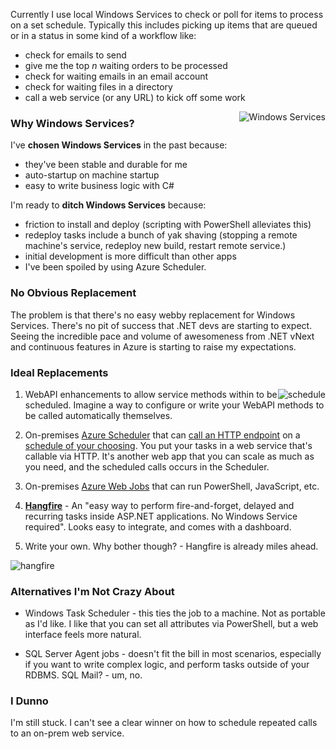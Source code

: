 <!--{Title:"Replacing Windows Services with....? I Want Azure Scheduler For On-Premises.",Intro:"There isn't a clear path leading developers away from Windows Services ",PublishedOn:"06-March-2015 10:56"}-->

Currently I use local Windows Services to check or poll for items to process on a set schedule. Typically this includes picking up items that are queued or in a status in some kind of a workflow like:

- check for emails to send
- give me the top *n* waiting orders to be processed
- check for waiting emails in an email account
- check for waiting files in a directory
- call a web service (or any URL) to kick off some work

<img alt="Windows Services" src="http://i.imgur.com/N7BYdJy.png" style="float:right" />

### Why Windows Services?

I've **chosen Windows Services** in the past because:

- they've been stable and durable for me
- auto-startup on machine startup
- easy to write business logic with C#

I'm ready to **ditch Windows Services** because: 

- friction to install and deploy (scripting with PowerShell alleviates this)
- redeploy tasks include a bunch of yak shaving (stopping a remote machine's service, redeploy new build, restart remote service.)  
- initial development is more difficult than other apps
- I've been spoiled by using Azure Scheduler.

### No Obvious Replacement 

The problem is that there's no easy webby replacement for Windows Services. There's no pit of success that .NET devs are starting to expect. Seeing the incredible pace and volume of awesomeness from .NET vNext and continuous features in Azure is starting to raise my expectations.


### Ideal Replacements

<img alt="schedule" src="http://i.imgur.com/Ig94OJ3.png" style="float:right;" />

1. WebAPI enhancements to allow service methods within to be scheduled. Imagine a way to configure or write your WebAPI methods to be called automatically themselves.

2. On-premises [Azure Scheduler](http://azure.microsoft.com/en-us/documentation/services/scheduler/) that can [call an HTTP endpoint](http://i.imgur.com/XY52bZJ.png) on a [schedule of your choosing](http://i.imgur.com/Ig94OJ3.png). You put your tasks in a web service that's callable via HTTP. It's another web app that you can scale as much as you need, and the scheduled calls occurs in the Scheduler.

3. On-premises [Azure Web Jobs](http://azure.microsoft.com/en-us/documentation/articles/web-sites-create-web-jobs/) that can run PowerShell, JavaScript, etc.

4. [**Hangfire**](http://hangfire.io/) - An "easy way to perform fire-and-forget, delayed and recurring tasks inside ASP.NET applications. No Windows Service required". Looks easy to integrate, and comes with a dashboard.

5. Write your own. Why bother though? - Hangfire is already miles ahead.

![hangfire](http://i.imgur.com/rYgNNIY.png)

### Alternatives I'm Not Crazy About

- Windows Task Scheduler - this ties the job to a machine. Not as portable as I'd like. I like that you can set all attributes via PowerShell, but a web interface feels more natural. 
 
- SQL Server Agent jobs - doesn't fit the bill in most scenarios, especially if you want to write complex logic, and perform tasks outside of your RDBMS. SQL Mail? - um, no.

### I Dunno 

I'm still stuck. I can't see a clear winner on how to schedule repeated calls to an on-prem web service.